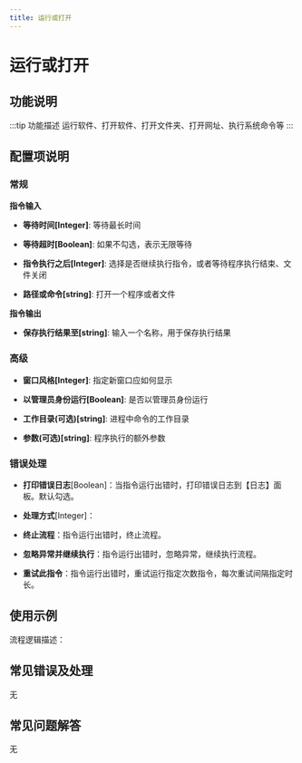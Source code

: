```yaml
---
title: 运行或打开
---
```


# 运行或打开

## 功能说明

:::tip 功能描述
运行软件、打开软件、打开文件夹、打开网址、执行系统命令等
:::

## 配置项说明

### 常规

**指令输入**

- **等待时间[Integer]**: 等待最长时间

- **等待超时[Boolean]**: 如果不勾选，表示无限等待

- **指令执行之后[Integer]**: 选择是否继续执行指令，或者等待程序执行结束、文件关闭

- **路径或命令[string]**: 打开一个程序或者文件


**指令输出**

- **保存执行结果至[string]**: 输入一个名称，用于保存执行结果

### 高级

- **窗口风格[Integer]**: 指定新窗口应如何显示

- **以管理员身份运行[Boolean]**: 是否以管理员身份运行

- **工作目录(可选)[string]**: 进程中命令的工作目录

- **参数(可选)[string]**: 程序执行的额外参数

### 错误处理

- **打印错误日志**[Boolean]：当指令运行出错时，打印错误日志到【日志】面板。默认勾选。

- **处理方式**[Integer]：

 - **终止流程**：指令运行出错时，终止流程。

 - **忽略异常并继续执行**：指令运行出错时，忽略异常，继续执行流程。

 - **重试此指令**：指令运行出错时，重试运行指定次数指令，每次重试间隔指定时长。

## 使用示例

流程逻辑描述：

## 常见错误及处理

无

## 常见问题解答

无

